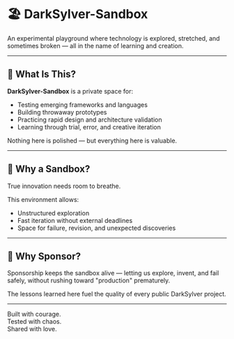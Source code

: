 # 🏖️ DarkSylver-Sandbox

An experimental playground where technology is explored, stretched, and sometimes broken — all in the name of learning and creation.

---

## 🧪 What Is This?

**DarkSylver-Sandbox** is a private space for:

- Testing emerging frameworks and languages
- Building throwaway prototypes
- Practicing rapid design and architecture validation
- Learning through trial, error, and creative iteration

Nothing here is polished — but everything here is valuable.

---

## 🚀 Why a Sandbox?

True innovation needs room to breathe.

This environment allows:
- Unstructured exploration
- Fast iteration without external deadlines
- Space for failure, revision, and unexpected discoveries

---

## 🙌 Why Sponsor?

Sponsorship keeps the sandbox alive — letting us explore, invent, and fail safely, without rushing toward "production" prematurely.

The lessons learned here fuel the quality of every public DarkSylver project.

---

Built with courage.  
Tested with chaos.  
Shared with love.
